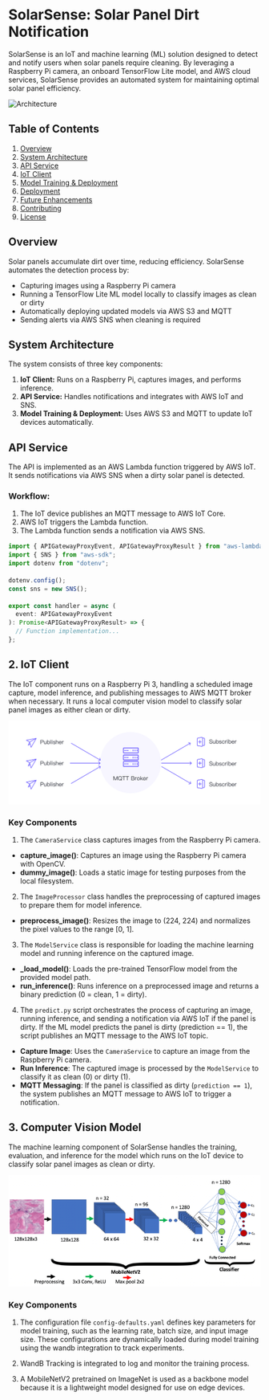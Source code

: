 # SolarSense: Solar Panel Dirt Notification

SolarSense is an IoT and machine learning (ML) solution designed to detect and notify users when solar panels require cleaning. By leveraging a Raspberry Pi camera, an onboard TensorFlow Lite model, and AWS cloud services, SolarSense provides an automated system for maintaining optimal solar panel efficiency.

![Architecture](architecture.png)

## Table of Contents
1. [Overview](#overview)
2. [System Architecture](#system-architecture)
3. [API Service](#api-service)
4. [IoT Client](#iot-client)
5. [Model Training & Deployment](#model-training--deployment)
6. [Deployment](#deployment)
7. [Future Enhancements](#future-enhancements)
8. [Contributing](#contributing)
9. [License](#license)

## Overview
Solar panels accumulate dirt over time, reducing efficiency. SolarSense automates the detection process by:
- Capturing images using a Raspberry Pi camera
- Running a TensorFlow Lite ML model locally to classify images as clean or dirty
- Automatically deploying updated models via AWS S3 and MQTT
- Sending alerts via AWS SNS when cleaning is required

## System Architecture
The system consists of three key components:
1. **IoT Client:** Runs on a Raspberry Pi, captures images, and performs inference.
2. **API Service:** Handles notifications and integrates with AWS IoT and SNS.
3. **Model Training & Deployment:** Uses AWS S3 and MQTT to update IoT devices automatically.

## API Service
The API is implemented as an AWS Lambda function triggered by AWS IoT. It sends notifications via AWS SNS when a dirty solar panel is detected.

### Workflow:
1. The IoT device publishes an MQTT message to AWS IoT Core.
2. AWS IoT triggers the Lambda function.
3. The Lambda function sends a notification via AWS SNS.

```typescript
import { APIGatewayProxyEvent, APIGatewayProxyResult } from "aws-lambda";
import { SNS } from "aws-sdk";
import dotenv from "dotenv";

dotenv.config();
const sns = new SNS();

export const handler = async (
  event: APIGatewayProxyEvent
): Promise<APIGatewayProxyResult> => {
  // Function implementation...
};
```

## 2. IoT Client

The IoT component runs on a Raspberry Pi 3, handling a scheduled image capture, model inference, and publishing messages to AWS MQTT broker when necessary. It runs a local computer vision model to classify solar panel images as either clean or dirty.

![MQTT Broker](mqtt.png)

### Key Components

1) The `CameraService` class captures images from the Raspberry Pi camera.

- **capture_image()**: Captures an image using the Raspberry Pi camera with OpenCV.
- **dummy_image()**: Loads a static image for testing purposes from the local filesystem.

2) The `ImageProcessor` class handles the preprocessing of captured images to prepare them for model inference.

- **preprocess_image()**: Resizes the image to (224, 224) and normalizes the pixel values to the range \[0, 1].

3) The `ModelService` class is responsible for loading the machine learning model and running inference on the captured image.

- **_load_model()**: Loads the pre-trained TensorFlow model from the provided model path.
- **run_inference()**: Runs inference on a preprocessed image and returns a binary prediction (0 = clean, 1 = dirty).

4) The `predict.py` script orchestrates the process of capturing an image, running inference, and sending a notification via AWS IoT if the panel is dirty. If the ML model predicts the panel is dirty (prediction == 1), the script publishes an MQTT message to the AWS IoT topic.

- **Capture Image**: Uses the `CameraService` to capture an image from the Raspberry Pi camera.
- **Run Inference**: The captured image is processed by the `ModelService` to classify it as clean (0) or dirty (1).
- **MQTT Messaging**: If the panel is classified as dirty (`prediction == 1`), the system publishes an MQTT message to AWS IoT to trigger a notification.

## 3. Computer Vision Model

The machine learning component of SolarSense handles the training, evaluation, and inference for the model which runs on the IoT device to classify solar panel images as clean or dirty.

<div align="center">
 <img src="mnv2.png" alt="MobileNetV2">
</div>

### Key Components

1) The configuration file `config-defaults.yaml` defines key parameters for model training, such as the learning rate, batch size, and input image size. These configurations are dynamically loaded during model training using the wandb integration to track experiments.

2) WandB Tracking is integrated to log and monitor the training process.

3) A MobileNetV2 pretrained on ImageNet is used as a backbone model because it is a lightweight model designed for use on edge devices.


